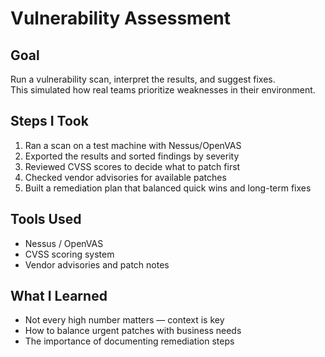 # Vulnerability Assessment

## Goal
Run a vulnerability scan, interpret the results, and suggest fixes.  
This simulated how real teams prioritize weaknesses in their environment.

## Steps I Took
1. Ran a scan on a test machine with Nessus/OpenVAS
2. Exported the results and sorted findings by severity
3. Reviewed CVSS scores to decide what to patch first
4. Checked vendor advisories for available patches
5. Built a remediation plan that balanced quick wins and long-term fixes

## Tools Used
- Nessus / OpenVAS
- CVSS scoring system
- Vendor advisories and patch notes

## What I Learned
- Not every high number matters — context is key
- How to balance urgent patches with business needs
- The importance of documenting remediation steps

